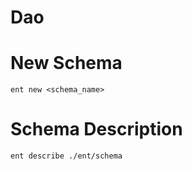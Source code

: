 # Dao

# New Schema
```shell
ent new <schema_name>
```

# Schema Description
```shell
ent describe ./ent/schema
```